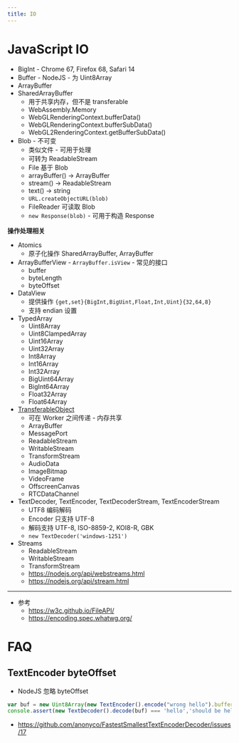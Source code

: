 ```yaml
---
title: IO
---
```


# JavaScript IO

- BigInt - Chrome 67, Firefox 68, Safari 14
- Buffer - NodeJS - 为 Uint8Array
- ArrayBuffer
- SharedArrayBuffer
  - 用于共享内存，但不是 transferable
  - WebAssembly.Memory
  - WebGLRenderingContext.bufferData()
  - WebGLRenderingContext.bufferSubData()
  - WebGL2RenderingContext.getBufferSubData()
- Blob - 不可变
  - 类似文件 - 可用于处理
  - 可转为 ReadableStream
  - File 基于 Blob
  - arrayBuffer() -> ArrayBuffer
  - stream() -> ReadableStream
  - text() -> string
  - `URL.createObjectURL(blob)`
  - FileReader 可读取 Blob
  - `new Response(blob)` - 可用于构造 Response

**操作处理相关**

- Atomics
  - 原子化操作 SharedArrayBuffer, ArrayBuffer
- ArrayBufferView - `ArrayBuffer.isView` - 常见的接口
  - buffer
  - byteLength
  - byteOffset
- DataView
  - 提供操作 `{get,set}{BigInt,BigUint,Float,Int,Uint}{32,64,8}`
  - 支持 endian 设置
- TypedArray
  - Uint8Array
  - Uint8ClampedArray
  - Uint16Array
  - Uint32Array
  - Int8Array
  - Int16Array
  - Int32Array
  - BigUint64Array
  - BigInt64Array
  - Float32Array
  - Float64Array
- [TransferableObject](https://developer.mozilla.org/en-US/docs/Glossary/Transferable_objects)
  - 可在 Worker 之间传递 - 内存共享
  - ArrayBuffer
  - MessagePort
  - ReadableStream
  - WritableStream
  - TransformStream
  - AudioData
  - ImageBitmap
  - VideoFrame
  - OffscreenCanvas
  - RTCDataChannel
- TextDecoder, TextEncoder, TextDecoderStream, TextEncoderStream
  - UTF8 编码解码
  - Encoder 只支持 UTF-8
  - 解码支持 UTF-8, ISO-8859-2, KOI8-R, GBK
  - `new TextDecoder('windows-1251')`
- Streams
  - ReadableStream
  - WritableStream
  - TransformStream
  - https://nodejs.org/api/webstreams.html
  - https://nodejs.org/api/stream.html

---

- 参考
  - https://w3c.github.io/FileAPI/
  - https://encoding.spec.whatwg.org/


# FAQ

## TextEncoder byteOffset

- NodeJS 忽略 byteOffset

```js
var buf = new Uint8Array(new TextEncoder().encode("wrong hello").buffer, 6);
console.assert(new TextDecoder().decode(buf) === 'hello','should be hello')
```

- https://github.com/anonyco/FastestSmallestTextEncoderDecoder/issues/17
